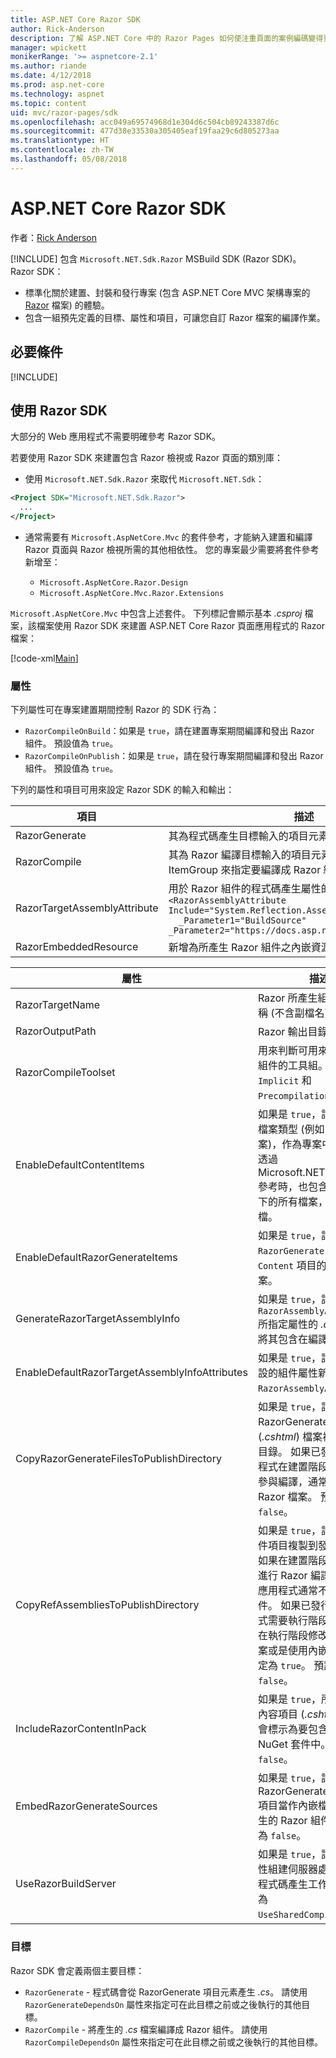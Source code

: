 ```yaml
---
title: ASP.NET Core Razor SDK
author: Rick-Anderson
description: 了解 ASP.NET Core 中的 Razor Pages 如何使注重頁面的案例編碼變得更輕鬆，並增加生產力，達到比使用 MVC 更好的成效。
manager: wpickett
monikerRange: '>= aspnetcore-2.1'
ms.author: riande
ms.date: 4/12/2018
ms.prod: asp.net-core
ms.technology: aspnet
ms.topic: content
uid: mvc/razor-pages/sdk
ms.openlocfilehash: acc049a69574968d1e304d6c504cb89243387d6c
ms.sourcegitcommit: 477d38e33530a305405eaf19faa29c6d805273aa
ms.translationtype: HT
ms.contentlocale: zh-TW
ms.lasthandoff: 05/08/2018
---
```

# <a name="aspnet-core-razor-sdk"></a>ASP.NET Core Razor SDK

作者：[Rick Anderson](https://twitter.com/RickAndMSFT)

[!INCLUDE[](~/includes/2.1-SDK.md)] 包含 `Microsoft.NET.Sdk.Razor` MSBuild SDK (Razor SDK)。 Razor SDK：

* 標準化關於建置、封裝和發行專案 (包含 ASP.NET Core MVC 架構專案的 [Razor](xref:mvc/views/razor) 檔案) 的體驗。
* 包含一組預先定義的目標、屬性和項目，可讓您自訂 Razor 檔案的編譯作業。

## <a name="prerequisites"></a>必要條件

[!INCLUDE[](~/includes/2.1-SDK.md)]

## <a name="using-the-razor-sdk"></a>使用 Razor SDK

大部分的 Web 應用程式不需要明確參考 Razor SDK。 

若要使用 Razor SDK 來建置包含 Razor 檢視或 Razor 頁面的類別庫：

* 使用 `Microsoft.NET.Sdk.Razor` 來取代 `Microsoft.NET.Sdk`：
```xml
<Project SDK="Microsoft.NET.Sdk.Razor">
  ...
</Project>
```

* 通常需要有 `Microsoft.AspNetCore.Mvc` 的套件參考，才能納入建置和編譯 Razor 頁面與 Razor 檢視所需的其他相依性。 您的專案最少需要將套件參考新增至：

    * `Microsoft.AspNetCore.Razor.Design` 
    * `Microsoft.AspNetCore.Mvc.Razor.Extensions`
    
 `Microsoft.AspNetCore.Mvc` 中包含上述套件。 下列標記會顯示基本 *.csproj* 檔案，該檔案使用 Razor SDK 來建置 ASP.NET Core Razor 頁面應用程式的 Razor 檔案：
    
 [!code-xml[Main](sdk/sample/RazorSDK.csproj)]

### <a name="properties"></a>屬性

下列屬性可在專案建置期間控制 Razor 的 SDK 行為：

* `RazorCompileOnBuild`：如果是 `true`，請在建置專案期間編譯和發出 Razor 組件。 預設值為 `true`。
* `RazorCompileOnPublish`：如果是 `true`，請在發行專案期間編譯和發出 Razor 組件。 預設值為 `true`。

下列的屬性和項目可用來設定 Razor SDK 的輸入和輸出：

| 項目                                         | 描述                                                                   |
| ------------                                  | -------------                                                                 |
| RazorGenerate                                 | 其為程式碼產生目標輸入的項目元素 (*.cshtml* 檔案)。 |
| RazorCompile                                  | 其為 Razor 編譯目標輸入的項目元素 (.cs 檔案)。 請使用此 ItemGroup 來指定要編譯成 Razor 組件的其他檔案。 |
| RazorTargetAssemblyAttribute                  | 用於 Razor 組件的程式碼產生屬性的項目元素。 例如:   <br />`<RazorAssemblyAttribute ` <br />  `Include="System.Reflection.AssemblyMetadataAttribute"`<br />`  _Parameter1="BuildSource" _Parameter2="https://docs.asp.net/">` |
| RazorEmbeddedResource                         | 新增為所產生 Razor 組件之內嵌資源的項目元素 |

| 屬性                                      | 描述                                                                   |
| ------------                                  | -------------                                                                 |
| RazorTargetName                               | Razor 所產生組件的檔案名稱 (不含副檔名)。 | 
| RazorOutputPath                               | Razor 輸出目錄。                                      |
| RazorCompileToolset                           | 用來判斷可用來建置 Razor 組件的工具組。 有效值為 `Implicit` 和 `PrecompilationTool`。 |
| EnableDefaultContentItems                     | 如果是 `true`，請包括特定檔案類型 (例如 *.cshtml* 檔案)，作為專案中的內容。 透過 Microsoft.NET.Sdk.Web 參考時，也包含 *wwwroot* 下的所有檔案，以及組態檔。         |
| EnableDefaultRazorGenerateItems               | 如果是 `true`，請包括來自 `RazorGenerate` 項目之 `Content` 項目的 *.cshtml* 檔案。 |
| GenerateRazorTargetAssemblyInfo               | 如果是 `true`，請產生包含 `RazorAssemblyAttribute` 所指定屬性的 *.cs* 檔案，並將其包含在編譯輸出中。 |
| EnableDefaultRazorTargetAssemblyInfoAttributes | 如果是 `true`，請將一組預設的組件屬性新增至 `RazorAssemblyAttribute`。 |
| CopyRazorGenerateFilesToPublishDirectory       | 如果是 `true`，請將 RazorGenerate 項目 (*.cshtml*) 檔案複製到發行目錄。 如果已發行的應用程式在建置階段或發行階段參與編譯，通常不需要 Razor 檔案。 預設值為 `false`。 |
| CopyRefAssembliesToPublishDirectory            | 如果是 `true`，請將參考組件項目複製到發行目錄。 如果在建置階段或發行階段進行 Razor 編譯，已發行的應用程式通常不需要參考組件。 如果已發行的應用程式需要執行階段編譯，例如在執行階段修改 cshtml 檔案或是使用內嵌檢視，請設定為 `true`。 預設值為 `false`。 |
| IncludeRazorContentInPack                      | 如果是 `true`，所有 Razor 內容項目 (*.cshtml* 檔案) 將會標示為要包含在產生的 NuGet 套件中。 預設值為 `false`。 |
| EmbedRazorGenerateSources | 如果是 `true`，請將 RazorGenerate (*.cshtml*) 項目當作內嵌檔案新增至產生的 Razor 組件。 預設值為 `false`。 |
| UseRazorBuildServer                           | 如果是 `true`，請使用持續性組建伺服器處理序來卸載程式碼產生工作。 預設值為 `UseSharedCompilation`。 |

### <a name="targets"></a>目標
Razor SDK 會定義兩個主要目標：

* `RazorGenerate` - 程式碼會從 RazorGenerate 項目元素產生 *.cs*。 請使用 `RazorGenerateDependsOn` 屬性來指定可在此目標之前或之後執行的其他目標。
* `RazorCompile` - 將產生的 *.cs* 檔案編譯成 Razor 組件。 請使用 `RazorCompileDependsOn` 屬性來指定可在此目標之前或之後執行的其他目標。
